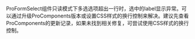ProFormSelect组件只读模式下多选选项超出一行时，选中的label显示异常。可以通过升级ProComponents版本或设置CSS样式的换行控制来解决。建议先查看ProComponents的更新记录，如果未找到相关修复，可尝试使用CSS样式的换行控制。
